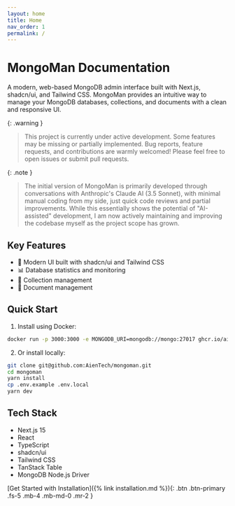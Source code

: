 ```yaml
---
layout: home
title: Home
nav_order: 1
permalink: /
---
```


# MongoMan Documentation

A modern, web-based MongoDB admin interface built with Next.js, shadcn/ui, and Tailwind CSS. MongoMan provides an intuitive way to manage your MongoDB databases, collections, and documents with a clean and responsive UI.

{: .warning }
> This project is currently under active development. Some features may be missing or partially implemented. Bug reports, feature requests, and contributions are warmly welcomed! Please feel free to open issues or submit pull requests.

{: .note }
> The initial version of MongoMan is primarily developed through conversations with Anthropic's Claude AI (3.5 Sonnet), with minimal manual coding from my side, just quick code reviews and partial improvements. While this essentially shows the potential of "AI-assisted" development, I am now actively maintaining and improving the codebase myself as the project scope has grown.

## Key Features

- 🎨 Modern UI built with shadcn/ui and Tailwind CSS
- 📊 Database statistics and monitoring
- 📝 Collection management
- 📄 Document management

## Quick Start

1. Install using Docker:
```bash
docker run -p 3000:3000 -e MONGODB_URI=mongodb://mongo:27017 ghcr.io/aientech/mongoman:main
```

2. Or install locally:
```bash
git clone git@github.com:AienTech/mongoman.git
cd mongoman
yarn install
cp .env.example .env.local
yarn dev
```

## Tech Stack

- Next.js 15
- React
- TypeScript
- shadcn/ui
- Tailwind CSS
- TanStack Table
- MongoDB Node.js Driver

[Get Started with Installation]({% link installation.md %}){: .btn .btn-primary .fs-5 .mb-4 .mb-md-0 .mr-2 }